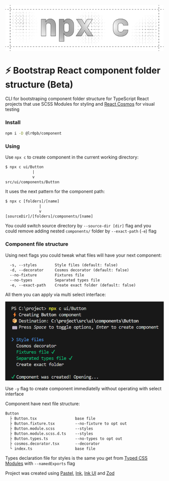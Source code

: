 ![npx c banner](docs/banner.png)

# ⚡ Bootstrap React component folder structure (Beta)

CLI for bootstraping component folder structure for TypeScript React projects that use SCSS Modules for styling and [React Cosmos](https://github.com/react-cosmos/react-cosmos#readme) for visual testing

### Install

```sh
npm i -D @lr0pb/component
```

### Using

Use `npx c` to create component in the current working directory:

```
$ npx c ui/Button
            |
            v
src/ui/components/Button
```

It uses the next pattern for the component path:

```
$ npx c [folders]/[name]
               |
               v
[sourceDir]/[folders]/components/[name]
```

You could switch source directory by `--source-dir [dir]` flag and you could remove adding nested `components/` folder by `--exact-path` (`-e`) flag

### Component file structure

Using next flags you could tweak what files will have your next component:

```
  -s, --styles        Style files (default: false)
  -d, --decorator     Cosmos decorator (default: false)
  --no-fixture        Fixtures file
  --no-types          Separated types file
  -e, --exact-path    Create exact folder (default: false)
```

All them you can apply via multi select interface:

![Screenshot of CLI usage](docs/screenshot.png)

Use `-y` flag to create component immediatelly without operating with select interface

Component have next file structure:

```
Button
  ├ Button.tsx                 base file
  ├ Button.fixture.tsx         --no-fixture to opt out
  ├ Button.module.scss         --styles
  ├ Button.module.scss.d.ts    --styles
  ├ Button.types.ts            --no-types to opt out
  ├ cosmos.decorator.tsx       --decorator
  └ index.ts                   base file
```

Types declaration file for styles is the same you get from [Typed CSS Modules](https://www.npmjs.com/package/typed-css-modules) with `--namedExports` flag

Project was created using [Pastel](https://github.com/vadimdemedes/pastel#readme), [Ink](https://github.com/vadimdemedes/ink#readme), [Ink UI](https://github.com/vadimdemedes/ink-ui#readme) and [Zod](https://github.com/colinhacks/zod#introduction)
